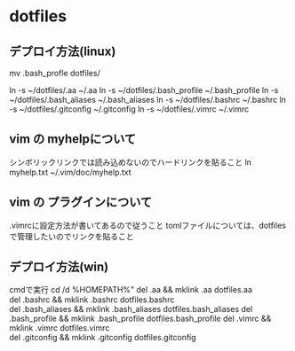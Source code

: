 # dotfiles

## デプロイ方法(linux)
mv .bash_profle dotfiles/

ln -s ~/dotfiles/.aa            ~/.aa
ln -s ~/dotfiles/.bash_profile  ~/.bash_profile
ln -s ~/dotfiles/.bash_aliases  ~/.bash_aliases
ln -s ~/dotfiles/.bashrc        ~/.bashrc
ln -s ~/dotfiles/.gitconfig     ~/.gitconfig
ln -s ~/dotfiles/.vimrc         ~/.vimrc


## vim の myhelpについて
シンボリックリンクでは読み込めないのでハードリンクを貼ること
ln myhelp.txt ~/.vim/doc/myhelp.txt


## vim の プラグインについて
.vimrcに設定方法が書いてあるので従うこと
tomlファイルについては、dotfilesで管理したいのでリンクを貼ること


## デプロイ方法(win)
cmdで実行
cd /d %HOMEPATH%"
del .aa           && mklink .aa           dotfiles\.aa      
del .bashrc       && mklink .bashrc       dotfiles\.bashrc      
del .bash_aliases && mklink .bash_aliases dotfiles\.bash_aliases
del .bash_profile && mklink .bash_profile dotfiles\.bash_profile
del .vimrc        && mklink .vimrc        dotfiles\.vimrc       
del .gitconfig    && mklink .gitconfig    dotfiles\.gitconfig   
